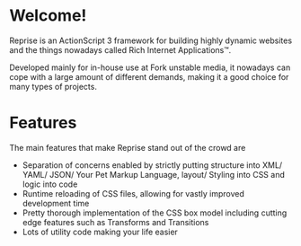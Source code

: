 # Welcome!
Reprise is an ActionScript 3 framework for building highly dynamic websites and the things nowadays called Rich Internet Applications™.

Developed mainly for in-house use at Fork unstable media, it nowadays can cope with a large amount of different demands, making it a good choice for many types of projects.

# Features
The main features that make Reprise stand out of the crowd are
- Separation of concerns enabled by strictly putting structure into XML/ YAML/ JSON/ Your Pet Markup Language, layout/ Styling into CSS and logic into code
- Runtime reloading of CSS files, allowing for vastly improved development time
- Pretty thorough implementation of the CSS box model including cutting edge features such as Transforms and Transitions
- Lots of utility code making your life easier